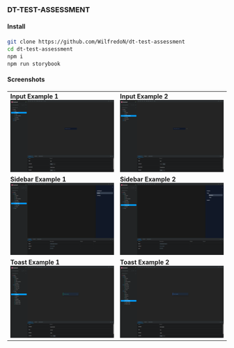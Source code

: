 ### DT-TEST-ASSESSMENT

#### Install

```bash
git clone https://github.com/WilfredoN/dt-test-assessment
cd dt-test-assessment
npm i
npm run storybook
```

#### Screenshots

<table>
    <tr>
        <td><strong>Input Example 1</strong><br><img src="src/assets/input_1.png" width="500"/></td>
        <td><strong>Input Example 2</strong><br><img src="src/assets/input_2.png" width="500"/></td>
    </tr>
    <tr>
        <td><strong>Sidebar Example 1</strong><br><img src="src/assets/sidebar_1.png" width="500"/></td>
        <td><strong>Sidebar Example 2</strong><br><img src="src/assets/sidebar_2.png" width="500"/></td>
    </tr>
    <tr>
        <td><strong>Toast Example 1</strong><br><img src="src/assets/toast_1.png" width="500"/></td>
        <td><strong>Toast Example 2</strong><br><img src="src/assets/toast_2.png" width="500"/></td>
    </tr>
</table>
